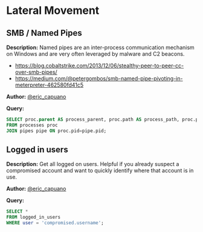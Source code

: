 # Lateral Movement

## SMB / Named Pipes
**Description:** Named pipes are an inter-process communication mechanism on Windows and are very often leveraged by malware and C2 beacons.

- https://blog.cobaltstrike.com/2013/12/06/stealthy-peer-to-peer-cc-over-smb-pipes/
- https://medium.com/@petergombos/smb-named-pipe-pivoting-in-meterpreter-462580fd41c5

**Author:** [@eric_capuano](https://twitter.com/eric_capuano)

**Query:** 

```sql tab="Windows"
SELECT proc.parent AS process_parent, proc.path AS process_path, proc.pid AS process_id, proc.cwd AS process_directory, pipe.pid AS pipe_pid, pipe.name AS pipe_name 
FROM processes proc 
JOIN pipes pipe ON proc.pid=pipe.pid;
```

## Logged in users
**Description:** Get all logged on users. Helpful if you already suspect a compromised account and want to quickly identify where that account is in use.

**Author:** [@eric_capuano](https://twitter.com/eric_capuano)

**Query:** 

```sql tab="All Platforms"
SELECT * 
FROM logged_in_users 
WHERE user = 'compromised.username';
```